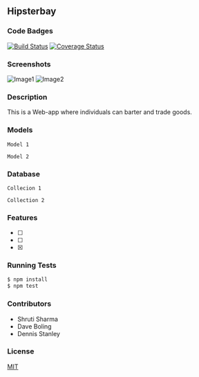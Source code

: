 ## Hipsterbay
### Code Badges
[![Build Status](https://travis-ci.org/kaylalynjones/hipsterbay.svg)](https://travis-ci.org/kaylalynjones/hipsterbay)
[![Coverage Status](https://coveralls.io/repos/kaylalynjones/hipsterbay/badge.png)](https://coveralls.io/r/kaylalynjones/hipsterbay)

### Screenshots
![Image1](https://raw.githubusercontent.com/nss-cohort-2014-06-07/express-template/master/docs/screenshots/one.jpg)
![Image2](https://raw.githubusercontent.com/nss-cohort-2014-06-07/express-template/master/docs/screenshots/two.jpg)

### Description
This is a Web-app where individuals can barter and trade goods.

### Models
```
Model 1
```

```
Model 2
```

### Database
```
Collecion 1
```

```
Collection 2
```

### Features
- [ ] 
- [ ] 
- [x] 

### Running Tests
```bash
$ npm install
$ npm test
```

### Contributors
- Shruti Sharma
- Dave Boling
- Dennis Stanley

### License
[MIT](LICENSE)

